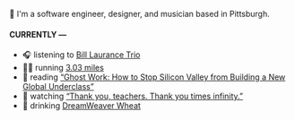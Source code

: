 👋 I'm a software engineer, designer, and musician based in Pittsburgh.

#### CURRENTLY —

* 🎧 listening to [Bill Laurance Trio](https://www.last.fm/music/Bill+Laurance+Trio/_/Swag+Times)
* 🏃‍♂️ running [3.03 miles](https://www.strava.com/activities/3896666397)
* 📘 reading [“Ghost Work: How to Stop Silicon Valley from Building a New Global Underclass”](https://www.goodreads.com/book/show/41963432-ghost-work)
* 🍿 watching [“Thank you, teachers. Thank you times infinity.”](https://youtu.be/GqmLCMiUrdo)
* 🍺 drinking [DreamWeaver Wheat](https://untappd.com/user/namoscato/checkin/927891203)
